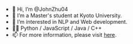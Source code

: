 - 👋 Hi, I’m @JohnZhu04
- 👀 I’m a Master's student at Kyoto University.
- 🌱 I’m interested in NLP and Web development.   
- 🧑‍💻 Python / JavaScript / Java / C++
- 📫 For more information, please visit [here](https://johnzhu04.github.io/).
